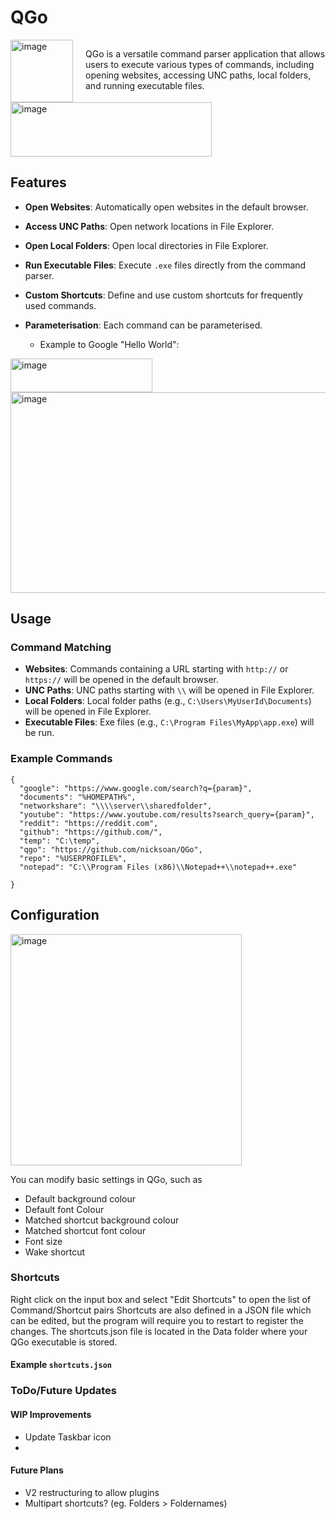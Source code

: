 # QGo

<div style="display: flex; align-items: left; gap: 20px;">
  <img width="100" alt="image" src="https://github.com/user-attachments/assets/011ceca5-686f-4f20-a23e-c9807b5d2ffa">
  <p>QGo is a versatile command parser application that allows users to execute various types of commands, including opening websites, accessing UNC paths, local folders, and running executable files. </p>
</div>

<img width="322" height="87" alt="image" src="https://github.com/user-attachments/assets/4aeb1b2c-e31f-4dbd-86f4-8dcd46796b6f" />



## Features

- **Open Websites**: Automatically open websites in the default browser.
- **Access UNC Paths**: Open network locations in File Explorer.
- **Open Local Folders**: Open local directories in File Explorer.
- **Run Executable Files**: Execute `.exe` files directly from the command parser.
- **Custom Shortcuts**: Define and use custom shortcuts for frequently used commands.

- **Parameterisation**: Each command can be parameterised.
  - Example to Google "Hello World":
    
<img width="227" height="54" alt="image" src="https://github.com/user-attachments/assets/66faef59-57e6-4fab-bb43-4d56a428423e" />


<img width="821" height="321" alt="image" src="https://github.com/user-attachments/assets/05000c6d-49ee-413d-80d0-12ba0ff11b51" />


## Usage


### Command Matching

- **Websites**: Commands containing a URL starting with `http://` or `https://` will be opened in the default browser.
- **UNC Paths**: UNC paths starting with `\\` will be opened in File Explorer.
- **Local Folders**: Local folder paths (e.g., `C:\Users\MyUserId\Documents`) will be opened in File Explorer.
- **Executable Files**: Exe files (e.g., `C:\Program Files\MyApp\app.exe`) will be run.

### Example Commands
```
{
  "google": "https://www.google.com/search?q={param}",
  "documents": "%HOMEPATH%",
  "networkshare": "\\\\server\\sharedfolder",
  "youtube": "https://www.youtube.com/results?search_query={param}",
  "reddit": "https://reddit.com",
  "github": "https://github.com/",
  "temp": "C:\temp",
  "qgo": "https://github.com/nicksoan/QGo",
  "repo": "%USERPROFILE%",
  "notepad": "C:\\Program Files (x86)\\Notepad++\\notepad++.exe"

}
```

## Configuration

<img width="370" alt="image" src="https://github.com/user-attachments/assets/f1940e78-5458-468d-af90-5631656d8886">

You can modify basic settings in QGo, such as 
- Default background colour
- Default font Colour
- Matched shortcut background colour
- Matched shortcut font colour
- Font size
- Wake shortcut

### Shortcuts
Right click on the input box and select "Edit Shortcuts" to open the list of Command/Shortcut pairs
Shortcuts are also defined in a JSON file which can be edited, but the program will require you to restart to register the changes. The shortcuts.json file is located in the Data folder where your QGo executable is stored.

#### Example `shortcuts.json`

### ToDo/Future Updates

#### WIP Improvements
- Update Taskbar icon
- 

#### Future Plans
- V2 restructuring to allow plugins
- Multipart shortcuts? (eg. Folders > Foldernames)
